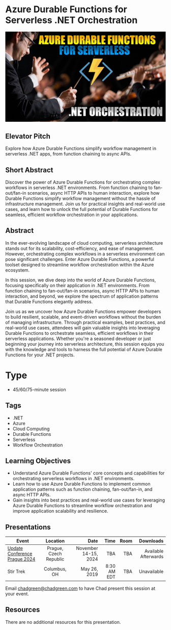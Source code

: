 # Azure Durable Functions for Serverless .NET Orchestration

![Azure Durable Functions for Serverless .NET Orchestration](thumbnail.jpg)

## Elevator Pitch

Explore how Azure Durable Functions simplify workflow management in serverless .NET apps, from function chaining to async APIs.

## Short Abstract

Discover the power of Azure Durable Functions for orchestrating complex workflows in serverless .NET environments. From function chaining to fan-out/fan-in scenarios, async HTTP APIs to human interaction, explore how Durable Functions simplify workflow management without the hassle of infrastructure management. Join us for practical insights and real-world use cases, and learn how to unlock the full potential of Durable Functions for seamless, efficient workflow orchestration in your applications.

## Abstract
In the ever-evolving landscape of cloud computing, serverless architecture stands out for its scalability, cost-efficiency, and ease of management. However, orchestrating complex workflows in a serverless environment can pose significant challenges. Enter Azure Durable Functions, a powerful toolset designed to streamline workflow orchestration within the Azure ecosystem.

In this session, we dive deep into the world of Azure Durable Functions, focusing specifically on their application in .NET environments. From function chaining to fan-out/fan-in scenarios, async HTTP APIs to human interaction, and beyond, we explore the spectrum of application patterns that Durable Functions elegantly address.

Join us as we uncover how Azure Durable Functions empower developers to build resilient, scalable, and event-driven workflows without the burden of managing infrastructure. Through practical examples, best practices, and real-world use cases, attendees will gain valuable insights into leveraging Durable Functions to orchestrate seamless, efficient workflows in their serverless applications. Whether you're a seasoned developer or just beginning your journey into serverless architecture, this session equips you with the knowledge and tools to harness the full potential of Azure Durable Functions for your .NET projects.

# Type
- 45/60/75-minute session

## Tags
- .NET
- Azure
- Cloud Computing
- Durable Functions
- Serverless
- Workflow Orchestration

## Learning Objectives
- Understand Azure Durable Functions' core concepts and capabilities for orchestrating serverless workflows in .NET environments.
- Learn how to use Azure Durable Functions to implement common application patterns such as function chaining, fan-out/fan-in, and async HTTP APIs.
- Gain insights into best practices and real-world use cases for leveraging Azure Durable Functions to streamline workflow orchestration and improve application scalability and resilience.

## Presentations

| Event | Location | Date | Time | Room | Downloads |
|-------|:--------:|-----:|-----:|-----:|----------:|
| [Update Conference Prague 2024](https://www.updateconference.net/) | Prague, Czech Republic | November 14-15, 2024 | TBA | TBA | Available Afterwards |
| Stir Trek | Columbus, OH | May 26, 2019 | 8:30 AM EDT | TBA | Unavailable |

Email [chadgreen@chadgreen.com](mailto:chadgreen@chadgreen.com?subject=Presentation%20Request:%20Serverless%20Orchestration) to have Chad present this session at your event.

## Resources

There are no additional resources for this presentation.
